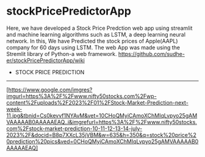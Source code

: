 # stockPricePredictorApp
Here, we have developed a Stock Price Predction web app using streamlit and machine learning algorithms such as LSTM, a deep learning neural network.
In this, We have Predicted the stock prices of Apple(AAPL) company for 60 days using LSTM.
The web App was made using the Stremlit library of Python-a web framework.
https://github.com/sudhe-er/stockPricePredictorApp/wiki
* STOCK PRICE PREDICTION
***
[https://www.google.com/imgres?imgurl=https%3A%2F%2Fwww.nifty50stocks.com%2Fwp-content%2Fuploads%2F2023%2F01%2FStock-Market-Prediction-next-week-11.jpg&tbnid=Cs0kevvf1NYAvM&vet=10CHoQMyiCAmoXChMIqLvpyo25gAMVAAAAAB0AAAAAEAQ..i&imgrefurl=https%3A%2F%2Fwww.nifty50stocks.com%2Fstock-market-prediction-10-11-12-13-14-july-2023%2F&docid=B8p7XXcL35jVBM&w=635&h=350&q=stock%20price%20prediction%20pics&ved=0CHoQMyiCAmoXChMIqLvpyo25gAMVAAAAAB0AAAAAEAQ]
